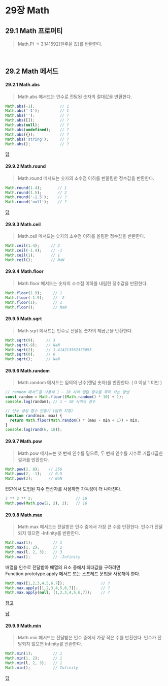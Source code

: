 # 29장 Math

## 29.1 Math 프로퍼티

> Math.PI → 3.141592(원주율 값)를 반환한다.

<br>

## 29.2 Math 메서드

#### 29.2.1 Math.abs

> Math.abs 메서드는 인수로 전달된 숫자의 절대값을 반환한다.

```javascript
Math.abs(-1);           // 1
Math.abs('-1');         // 1
Math.abs('');           // ?
Math.abs([]);           // ?
Math.abs(null);         // ?
Math.abs(undefined);    // ?
Math.abs({});           // ?
Math.abs('string');     // ?
Math.abs();             // ? 
```

[답](https://github.com/sangypar/SSAFRONT/blob/main/%EB%AA%A8%EB%8D%98%20%EC%9E%90%EB%B0%94%EC%8A%A4%ED%81%AC%EB%A6%BD%ED%8A%B8%20deep%20dive/29%EC%9E%A5.%20Math/%EB%8B%B5/Math.abs%20%EB%8B%B5.md)

#### 29.9.2 Math.round

> Math.round 메서드는 숫자의 소수점 이하를 반올림한 정수값을 반환한다.

```javascript
Math.round(1.4);       // 1
Math.round(1.5);       // 2
Math.round('-1.5');    // ?
Math.round('null');    // ?
```

[답](https://github.com/sangypar/SSAFRONT/blob/main/%EB%AA%A8%EB%8D%98%20%EC%9E%90%EB%B0%94%EC%8A%A4%ED%81%AC%EB%A6%BD%ED%8A%B8%20deep%20dive/29%EC%9E%A5.%20Math/%EB%8B%B5/Math.round%20%EB%8B%B5.md)

#### 29.9.3 Math.ceil

> Math.ceil 메서드는 숫자의 소수점 이하를 올림한 정수값을 반환한다.

```javascript
Math.ceil(1.4);     // 2
Math.ceil(-1.4);    // -1
Math.ceil(1);       // 1
Math.ceil();        // NaN
```

#### 29.9.4 Math.floor

> Math.floor 메서드는 숫자의 소수점 이하를 내림한 정수값을 반환한다.

```javascript
Math.floor(1.9);     // 1
Math.floor(-1.9);    // -2
Math.floor(1);       // 1
Math.floor();        // NaN
```

#### 29.9.5 Math.sqrt

> Math.sqrt 메서드는 인수로 전달된 숫자의 제곱근을 반환한다.

```javascript
Math.sqrt(9);     // 3
Math.sqrt(-9);    // NaN
Math.sqrt(2);     // 1.414213562373095
Math.sqrt(0);     // 0
Math.sqrt();      // NaN
```

#### 29.9.6 Math.random

> Math.random 메서드는 임의의 난수(랜덤 숫자)를 반환한다. ( 0 이상 1 미만 )

```javascript
// random 메서드를 사용해 1 ~ 10 사이 랜덤 정수를 획득 하는 방법
const random = Math.floor((Math.random() * 10) + 1);
console.log(random); // 1 ~ 10 사이의 정수

// 난수 생성 함수 만들기 (밤위 지정)
function rand(min, max) {
  return Math.floor(Math.random() * (max - min + 1)) + min;
}
console.log(rand(6, 10));
```

#### 29.9.7 Math.pow

> Math.pow 메서드는 첫 번째 인수를 밑으로, 두 번째 인수를 지수로 거듭제곱한 결과를 반환한다.

```javascript
Math.pow(2, 8);    // 256
Math.pow(2, -1);   // 0.5
Math.pow(2);       // NaN
```

ES7에서 도입된 지수 연산자를 사용하면 가독성이 더 나아진다.

```javascript
2 ** 2 ** 2;                   // 16
Math.pow(Math.pow(2, 2), 2);   // 16
```

#### 29.9.8 Math.max

> Math.max 메서드는 전달받은 인수 중에서 가장 큰 수를 반환한다. 인수가 전달되지 않으면 -Infinity를 반환한다.

```javascript
Math.max(1);         // 1
Math.max(1, 2);      // 2
Math.max(l, 2, 3);   // 3
Math.max();          // -Infinity
```

배열을 인수로 전달받아 배열의 요소 중에서 최대값을 구하려면 Function.prototype.apply 메서드 또는 스프레드 문법을 사용해야 한다.

```javascript
Math.max([1,2,3,4,5,6,7]);                // ?
Math.max.apply([1,2,3,4,5,6,7]);          // ?
Math.max.apply(null, [1,2,3,4,5,6,7]);    // ?
```
[참고](https://velog.io/@minngki/JavaScript-Math.min-Math.max-apply-%ED%95%A8%EC%88%98)

[답](https://github.com/sangypar/SSAFRONT/blob/main/%EB%AA%A8%EB%8D%98%20%EC%9E%90%EB%B0%94%EC%8A%A4%ED%81%AC%EB%A6%BD%ED%8A%B8%20deep%20dive/29%EC%9E%A5.%20Math/%EB%8B%B5/Math.max%20%EB%8B%B5.md)

#### 29.9.9 Math.min

> Math.min 메서드는 전달받은 인수 중에서 가장 작은 수를 반환한다. 인수가 전달되지 않으면 Infinity를 반환한다.

```javascript
Math.min(1);         // 1
Math.min(1, 2);      // 1
Math.min(l, 2, 3);   // 1
Math.min();          // Infinity
```

[답]()

